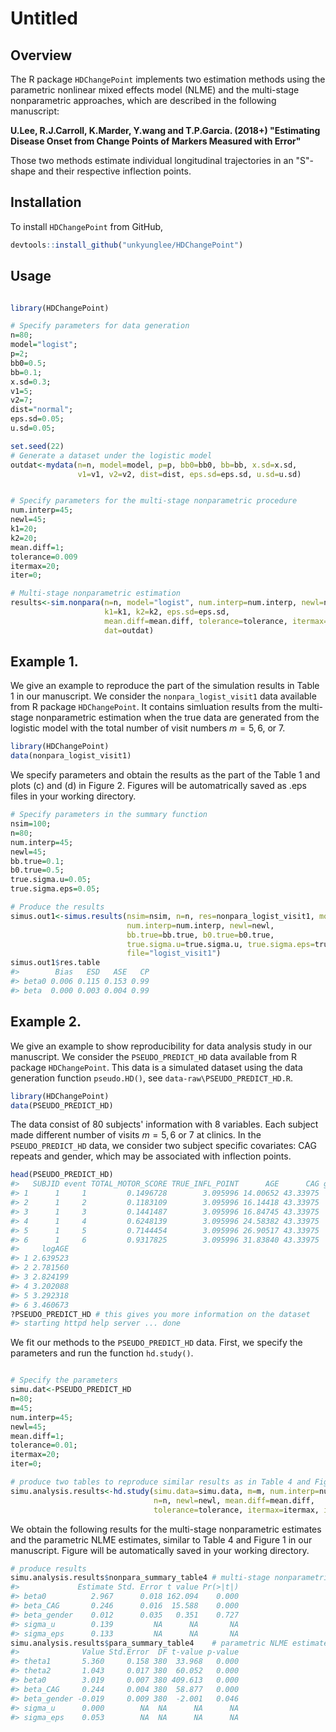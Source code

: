 Untitled
================

<!-- README.md is generated from README.Rmd. Please edit that file -->
Overview
--------

The R package `HDChangePoint` implements two estimation methods using the parametric nonlinear mixed effects model (NLME) and the multi-stage nonparametric approaches, which are described in the following manuscript:

**U.Lee, R.J.Carroll, K.Marder, Y.wang and T.P.Garcia. (2018+) "Estimating Disease Onset from Change Points of Markers Measured with Error"**

Those two methods estimate individual longitudinal trajectories in an "S"-shape and their respective inflection points.

Installation
------------

To install `HDChangePoint` from GitHub,

``` r
devtools::install_github("unkyunglee/HDChangePoint")
```

Usage
-----

``` r

library(HDChangePoint)

# Specify parameters for data generation
n=80;
model="logist";
p=2;
bb0=0.5;
bb=0.1;
x.sd=0.3;
v1=5;
v2=7;
dist="normal";
eps.sd=0.05;
u.sd=0.05;

set.seed(22)
# Generate a dataset under the logistic model
outdat<-mydata(n=n, model=model, p=p, bb0=bb0, bb=bb, x.sd=x.sd, 
               v1=v1, v2=v2, dist=dist, eps.sd=eps.sd, u.sd=u.sd)


# Specify parameters for the multi-stage nonparametric procedure
num.interp=45;
newl=45;
k1=20;
k2=20;
mean.diff=1;
tolerance=0.009
itermax=20;
iter=0;

# Multi-stage nonparametric estimation
results<-sim.nonpara(n=n, model="logist", num.interp=num.interp, newl=newl, dist="normal", 
                     k1=k1, k2=k2, eps.sd=eps.sd, 
                     mean.diff=mean.diff, tolerance=tolerance, itermax=itermax, iter=iter, 
                     dat=outdat)
```

Example 1.
----------

We give an example to reproduce the part of the simulation results in Table 1 in our manuscript. We consider the `nonpara_logist_visit1` data available from R package `HDChangePoint`. It contains simluation results from the multi-stage nonparametric estimation when the true data are generated from the logistic model with the total number of visit numbers *m* = 5, 6, or 7.

``` r
library(HDChangePoint)
data(nonpara_logist_visit1)
```

We specify parameters and obtain the results as the part of the Table 1 and plots (c) and (d) in Figure 2. Figures will be automatrically saved as .eps files in your working directory.

``` r
# Specify parameters in the summary function
nsim=100;
n=80;
num.interp=45;
newl=45;
bb.true=0.1;
b0.true=0.5;
true.sigma.u=0.05;
true.sigma.eps=0.05;

# Produce the results 
simus.out1<-simus.results(nsim=nsim, n=n, res=nonpara_logist_visit1, model="logist", 
                          num.interp=num.interp, newl=newl, 
                          bb.true=bb.true, b0.true=b0.true, 
                          true.sigma.u=true.sigma.u, true.sigma.eps=true.sigma.eps,
                          file="logist_visit1")
simus.out1$res.table
#>        Bias   ESD   ASE   CP
#> beta0 0.006 0.115 0.153 0.99
#> beta  0.000 0.003 0.004 0.99
```

Example 2.
----------

We give an example to show reproducibility for data analysis study in our manuscript. We consider the `PSEUDO_PREDICT_HD` data available from R package `HDChangePoint`. This data is a simulated dataset using the data generation function `pseudo.HD()`, see `data-raw\PSEUDO_PREDICT_HD.R`.

``` r
library(HDChangePoint)
data(PSEUDO_PREDICT_HD)
```

The data consist of 80 subjects' information with 8 variables. Each subject made different number of visits *m* = 5, 6 or 7 at clinics. In the `PSEUDO_PREDICT_HD` data, we consider two subject specific covariates: CAG repeats and gender, which may be associated with inflection points.

``` r
head(PSEUDO_PREDICT_HD)
#>   SUBJID event TOTAL_MOTOR_SCORE TRUE_INFL_POINT      AGE      CAG gender
#> 1      1     1         0.1496728        3.095996 14.00652 43.33975      0
#> 2      1     2         0.1183109        3.095996 16.14418 43.33975      0
#> 3      1     3         0.1441487        3.095996 16.84745 43.33975      0
#> 4      1     4         0.6248139        3.095996 24.58382 43.33975      0
#> 5      1     5         0.7144454        3.095996 26.90517 43.33975      0
#> 6      1     6         0.9317825        3.095996 31.83840 43.33975      0
#>     logAGE
#> 1 2.639523
#> 2 2.781560
#> 3 2.824199
#> 4 3.202088
#> 5 3.292318
#> 6 3.460673
?PSEUDO_PREDICT_HD # this gives you more information on the dataset
#> starting httpd help server ... done
```

We fit our methods to the `PSEUDO_PREDICT_HD` data. First, we specify the parameters and run the function `hd.study()`.

``` r

# Specify the parameters
simu.dat<-PSEUDO_PREDICT_HD
n=80;
m=45;
num.interp=45;
newl=45;
mean.diff=1;
tolerance=0.01;
itermax=20;
iter=0;

# produce two tables to reproduce similar results as in Table 4 and Figure 1 of our manuscript
simu.analysis.results<-hd.study(simu.data=simu.data, m=m, num.interp=num.interp, 
                                n=n, newl=newl, mean.diff=mean.diff, 
                                tolerance=tolerance, itermax=itermax, iter=iter)
```

We obtain the following results for the multi-stage nonparametric estimates and the parametric NLME estimates, similar to Table 4 and Figure 1 in our manuscript. Figure will be automatically saved in your working directory.

``` r
# produce results
simu.analysis.results$nonpara_summary_table4 # multi-stage nonparametric estimates
#>             Estimate Std. Error t value Pr(>|t|)
#> beta0          2.967      0.018 162.094    0.000
#> beta_CAG       0.246      0.016  15.588    0.000
#> beta_gender    0.012      0.035   0.351    0.727
#> sigma_u        0.139         NA      NA       NA
#> sigma_eps      0.133         NA      NA       NA
simu.analysis.results$para_summary_table4    # parametric NLME estimates
#>              Value Std.Error  DF t-value p-value
#> theta1       5.360     0.158 380  33.968   0.000
#> theta2       1.043     0.017 380  60.052   0.000
#> beta0        3.019     0.007 380 409.613   0.000
#> beta_CAG     0.244     0.004 380  58.877   0.000
#> beta_gender -0.019     0.009 380  -2.001   0.046
#> sigma_u      0.000        NA  NA      NA      NA
#> sigma_eps    0.053        NA  NA      NA      NA
```
